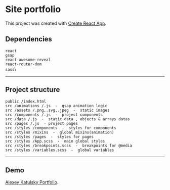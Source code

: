 ﻿# Site portfolio

This project was created with [Create React App](https://github.com/facebook/create-react-app).

## Dependencies

`react`\
`gsap`\
`react-awesome-reveal`\
`react-router-dom`\
`sass`\

---

## Project structure

    public /index.html
    src /animations /.js  -  gsap animation logic
    src /assets /.png,.svg,.jpeg  -  static images
    src /components /.js  -  project components
    src /data /.js  -  static data , objects & arrays datas
    src /pages /.js  - project pages
    src /styles /components  -  styles for components
    src /styles /mixins  -  global mixins(animation)
    src /styles /pages  -  styles for pages
    src /styles /App.scss  -  main global styles
    src /styles /breakpoints.scss  -  breakpoints for @media
    src /styles /variables.scss  -  global variables

---

## Demo

[Alexey Katulsky Portfolio](https://alexey-katulsky.github.io/portfolio.github.io/).
